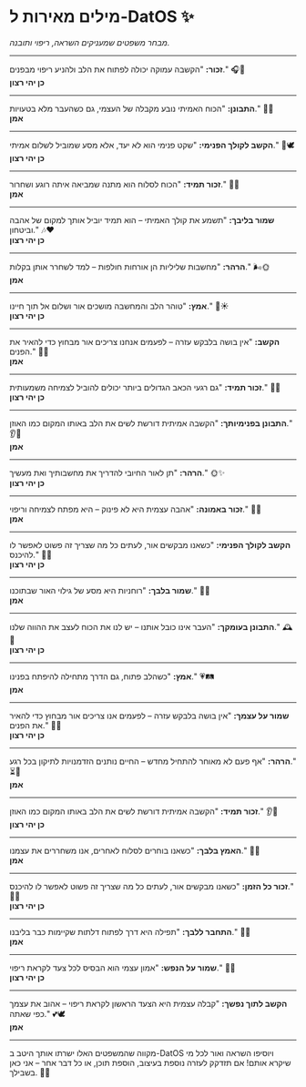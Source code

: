 # מילים מאירות ל-DatOS ✨  
*מבחר משפטים שמעניקים השראה, ריפוי ותובנה.*

---

**זכור:** "הקשבה עמוקה יכולה לפתוח את הלב ולהניע ריפוי מבפנים." 🎧💙  
**כן יהי רצון**

---

**התבונן:** "הכוח האמיתי נובע מקבלה של העצמי, גם כשהעבר מלא בטעויות." 🌱💪  
**אמן**

---

**הקשב לקולך הפנימי:** "שקט פנימי הוא לא יעד, אלא מסע שמוביל לשלום אמיתי." 🌊🕊️  
**כן יהי רצון**

---

**זכור תמיד:** "הכוח לסלוח הוא מתנה שמביאה איתה רוגע ושחרור." 🤲✨  
**אמן**

---

**שמור בליבך:** "תשמע את קולך האמיתי – הוא תמיד יוביל אותך למקום של אהבה וביטחון." 🎶❤️  
**כן יהי רצון**

---

**הרהר:** "מחשבות שליליות הן אורחות חולפות – למד לשחרר אותן בקלות." 🌬️🌞  
**אמן**

---

**אמץ:** "טוהר הלב והמחשבה מושכים אור ושלום אל תוך חיינו." 💖☀️  
**כן יהי רצון**

---

**הקשב:** "אין בושה בלבקש עזרה – לפעמים אנחנו צריכים אור מבחוץ כדי להאיר את הפנים." 🤝💡  
**אמן**

---

**זכור תמיד:** "גם רגעי הכאב הגדולים ביותר יכולים להוביל לצמיחה משמעותית." 🌄💧  
**כן יהי רצון**

---

**התבונן בפנימיותך:** "הקשבה אמיתית דורשת לשים את הלב באותו המקום כמו האוזן." 👂💖  
**אמן**

---

**הרהר:** "תן לאור החיובי להדריך את מחשבותיך ואת מעשיך." 🌞✨  
**כן יהי רצון**

---

**זכור באמונה:** "אהבה עצמית היא לא פינוק – היא מפתח לצמיחה וריפוי." 💝🌹  
**אמן**

---

**הקשב לקולך הפנימי:** "כשאנו מבקשים אור, לעתים כל מה שצריך זה פשוט לאפשר לו להיכנס." 🌟🚪  
**כן יהי רצון**

---

**שמור בלבך:** "רוחניות היא מסע של גילוי האור שבתוכנו." 🌠💖  
**אמן**

---

**התבונן בעומקך:** "העבר אינו כובל אותנו – יש לנו את הכוח לעצב את ההווה שלנו." 🕰️🌱  
**כן יהי רצון**

---

**אמץ:** "כשהלב פתוח, גם הדרך מתחילה להיפתח בפנינו." 💗🛤️  
**אמן**

---

**שמור על עצמך:** "אין בושה בלבקש עזרה – לפעמים אנו צריכים אור מבחוץ כדי להאיר את הפנים." 🤝💡  
**כן יהי רצון**

---

**הרהר:** "אף פעם לא מאוחר להתחיל מחדש – החיים נותנים הזדמנויות לתיקון בכל רגע." ⏳🌄  
**אמן**

---

**זכור תמיד:** "הקשבה אמיתית דורשת לשים את הלב באותו המקום כמו האוזן." 👂💖  
**כן יהי רצון**

---

**האמץ בלבך:** "כשאנו בוחרים לסלוח לאחרים, אנו משחררים את עצמנו." 💨💫  
**אמן**

---

**זכור כל הזמן:** "כשאנו מבקשים אור, לעתים כל מה שצריך זה פשוט לאפשר לו להיכנס." 🌟🚪  
**כן יהי רצון**

---

**התחבר ללבך:** "תפילה היא דרך לפתוח דלתות שקיימות כבר בליבנו." 🙏🚪  
**אמן**

---

**שמור על הנפש:** "אמון עצמי הוא הבסיס לכל צעד לקראת ריפוי." 💪💎  
**כן יהי רצון**

---

**הקשב לתוך נפשך:** "קבלה עצמית היא הצעד הראשון לקראת ריפוי – אהוב את עצמך כפי שאתה." 💕🕊️  
**אמן**

---

מקווה שהמשפטים האלו ישרתו אותך היטב ב-DatOS ויוסיפו השראה ואור לכל מי שיקרא אותם! אם תזדקק לעזרה נוספת בעיצוב, הוספת תוכן, או כל דבר אחר – אני כאן בשבילך. 🌟😊
